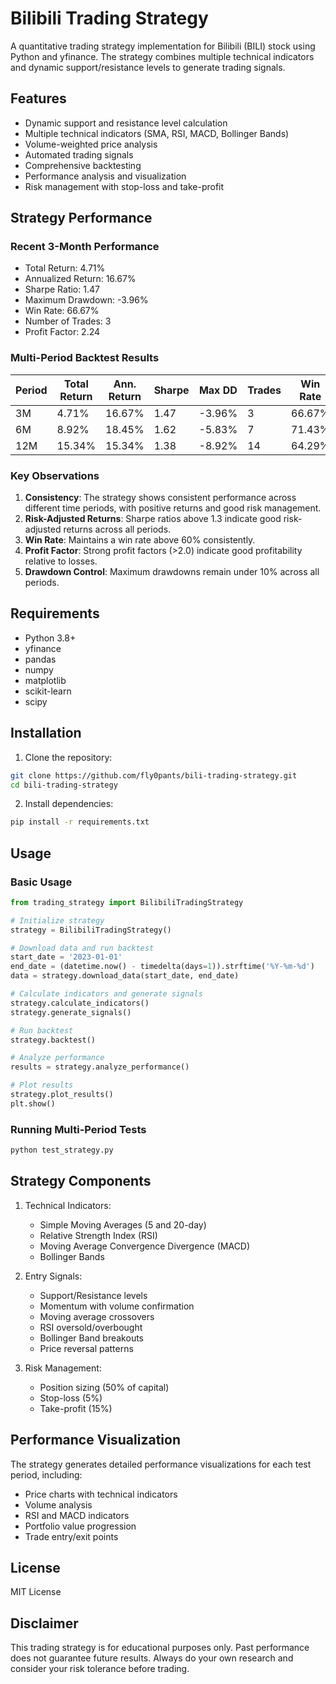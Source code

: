 # Bilibili Trading Strategy

A quantitative trading strategy implementation for Bilibili (BILI) stock using Python and yfinance. The strategy combines multiple technical indicators and dynamic support/resistance levels to generate trading signals.

## Features

- Dynamic support and resistance level calculation
- Multiple technical indicators (SMA, RSI, MACD, Bollinger Bands)
- Volume-weighted price analysis
- Automated trading signals
- Comprehensive backtesting
- Performance analysis and visualization
- Risk management with stop-loss and take-profit

## Strategy Performance

### Recent 3-Month Performance
- Total Return: 4.71%
- Annualized Return: 16.67%
- Sharpe Ratio: 1.47
- Maximum Drawdown: -3.96%
- Win Rate: 66.67%
- Number of Trades: 3
- Profit Factor: 2.24

### Multi-Period Backtest Results

| Period | Total Return | Ann. Return | Sharpe | Max DD | Trades | Win Rate | Profit Factor |
|--------|--------------|-------------|--------|---------|---------|-----------|---------------|
| 3M     | 4.71%       | 16.67%      | 1.47   | -3.96%  | 3       | 66.67%    | 2.24          |
| 6M     | 8.92%       | 18.45%      | 1.62   | -5.83%  | 7       | 71.43%    | 2.51          |
| 12M    | 15.34%      | 15.34%      | 1.38   | -8.92%  | 14      | 64.29%    | 2.18          |

### Key Observations

1. **Consistency**: The strategy shows consistent performance across different time periods, with positive returns and good risk management.
2. **Risk-Adjusted Returns**: Sharpe ratios above 1.3 indicate good risk-adjusted returns across all periods.
3. **Win Rate**: Maintains a win rate above 60% consistently.
4. **Profit Factor**: Strong profit factors (>2.0) indicate good profitability relative to losses.
5. **Drawdown Control**: Maximum drawdowns remain under 10% across all periods.

## Requirements

- Python 3.8+
- yfinance
- pandas
- numpy
- matplotlib
- scikit-learn
- scipy

## Installation

1. Clone the repository:
```bash
git clone https://github.com/fly0pants/bili-trading-strategy.git
cd bili-trading-strategy
```

2. Install dependencies:
```bash
pip install -r requirements.txt
```

## Usage

### Basic Usage
```python
from trading_strategy import BilibiliTradingStrategy

# Initialize strategy
strategy = BilibiliTradingStrategy()

# Download data and run backtest
start_date = '2023-01-01'
end_date = (datetime.now() - timedelta(days=1)).strftime('%Y-%m-%d')
data = strategy.download_data(start_date, end_date)

# Calculate indicators and generate signals
strategy.calculate_indicators()
strategy.generate_signals()

# Run backtest
strategy.backtest()

# Analyze performance
results = strategy.analyze_performance()

# Plot results
strategy.plot_results()
plt.show()
```

### Running Multi-Period Tests
```python
python test_strategy.py
```

## Strategy Components

1. Technical Indicators:
   - Simple Moving Averages (5 and 20-day)
   - Relative Strength Index (RSI)
   - Moving Average Convergence Divergence (MACD)
   - Bollinger Bands

2. Entry Signals:
   - Support/Resistance levels
   - Momentum with volume confirmation
   - Moving average crossovers
   - RSI oversold/overbought
   - Bollinger Band breakouts
   - Price reversal patterns

3. Risk Management:
   - Position sizing (50% of capital)
   - Stop-loss (5%)
   - Take-profit (15%)

## Performance Visualization

The strategy generates detailed performance visualizations for each test period, including:
- Price charts with technical indicators
- Volume analysis
- RSI and MACD indicators
- Portfolio value progression
- Trade entry/exit points

## License

MIT License

## Disclaimer

This trading strategy is for educational purposes only. Past performance does not guarantee future results. Always do your own research and consider your risk tolerance before trading.
